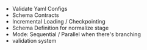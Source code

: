 - Validate Yaml Configs
- Schema Contracts
- Incremental Loading / Checkpointing
- Schema Definition for normalize stage
- Mode: Sequential / Parallel when there's branching
- validation system